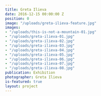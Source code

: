 ```yaml
---
title: Greta Ilieva
date: 2016-12-15 00:00:00 Z
position: 0
image: "/uploads/greta-ilieva-feature.jpg"
images:
- "/uploads/this-is-not-a-mountain-01.jpg"
- "/uploads/greta-ilieva-01.jpg"
- "/uploads/greta-ilieva-02.jpg"
- "/uploads/greta-ilieva-03.jpg"
- "/uploads/greta-ilieva-04.jpg"
- "/uploads/greta-ilieva-05.jpg"
- "/uploads/greta-ilieva-06.jpg"
- "/uploads/greta-ilieva-07.jpg"
- "/uploads/greta-ilieva-08.jpg"
publication: Exhibition
photographer: Greta Ilieva
is-featured: true
layout: project
---
```


